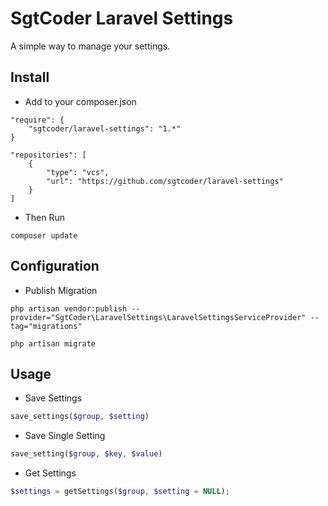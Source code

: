 # SgtCoder Laravel Settings #

A simple way to manage your settings.

## Install ##
- Add to your composer.json
```
"require": {
    "sgtcoder/laravel-settings": "1.*"
}

"repositories": [
    {
        "type": "vcs",
        "url": "https://github.com/sgtcoder/laravel-settings"
    }
]
```
- Then Run
```
composer update
```

## Configuration ##
- Publish Migration
```
php artisan vendor:publish --provider="SgtCoder\LaravelSettings\LaravelSettingsServiceProvider" --tag="migrations"

php artisan migrate
```

## Usage ##
- Save Settings
```php
save_settings($group, $setting)
```

- Save Single Setting
```php
save_setting($group, $key, $value)
```

- Get Settings
```php
$settings = getSettings($group, $setting = NULL);
```